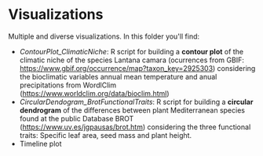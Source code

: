 # Visualizations
Multiple and diverse visualizations. In this folder you'll find:
- *ContourPlot_ClimaticNiche*: R script for building a **contour plot** of the climatic niche of the species Lantana camara (ocurrences from GBIF: https://www.gbif.org/occurrence/map?taxon_key=2925303) considering the bioclimatic variables annual mean temperature and anual precipitations from WordlClim (https://www.worldclim.org/data/bioclim.html)
- *CircularDendogram_BrotFunctionalTraits*: R script for building a **circular dendrogram** of the differences between plant Mediterranean species found at the public Database BROT (https://www.uv.es/jgpausas/brot.htm) considering the three functional traits: Specific leaf area, seed mass and plant height. 
- Timeline plot

